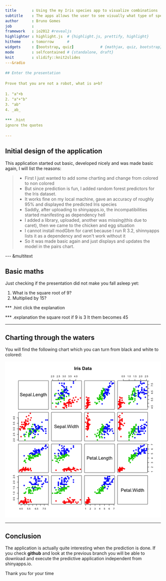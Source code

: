 ```yaml
---
title       : Using the my Iris species app to visualize combinations
subtitle    : The apps allows the user to see visually what type of species this iris will become
author      : Bruno Gomes
job         : 
framework   : io2012 #revealjs
highlighter : highlight.js  # {highlight.js, prettify, highlight}
hitheme     : tomorrow      # 
widgets     : [bootstrap, quiz]            # {mathjax, quiz, bootstrap}
mode        : selfcontained # {standalone, draft}
knit        : slidify::knit2slides
---&radio

## Enter the presentation

Prove that you are not a robot, what is a+b?

1. "a"+b 
2. "a"+"b" 
3. "ab" 
4. _ab_ 

*** .hint
ignore the quotes

--- 
```


## Initial design of the application

This application started out basic, developed nicely and was made basic again, I will list the reasons:

> * First I just wanted to add some charting and change from colored to non colored
> * But since prediction is fun, I added random forest predictors for the Iris dataset.
> * It works fine on my local machine, gave an accuracy of roughly 95% and displayed the predicted Iris species
> * Saddly, after uploading to shinyapps.io, the incompatibilities started manifesting as dependency hell
> * I added a library, uploaded, another was missing(this due to caret), then we came to the chicken and egg situation
> * I cannot install modGbm for caret because I run R 3.2, shinnyapps lists it as a dependency and won't work without it
> * So it was made basic again and just displays and updates the model in the pairs chart.

---  &multitext

## Basic maths

Just checking if the presentation did not make you fall asleep yet:

1. What is the square root of 9?
2. Multiplied by 15?

*** .hint
click the explanation

*** .explanation
the square root if 9 is <span class="answer">3</span>
It them becomes <span class="answer">45</span>


--- 

## Charting through the waters

You will find the following chart which you can turn from black and white to colored:

![plot of chunk unnamed-chunk-1](assets/fig/unnamed-chunk-1-1.png) 

--- 

## Conclusion

The application is actually quite interesting when the prediction is done.
If you check **github** and look at the previous branch you will be able to download and execute the predictive application independent from shinyapps.io.

Thank you for your time


